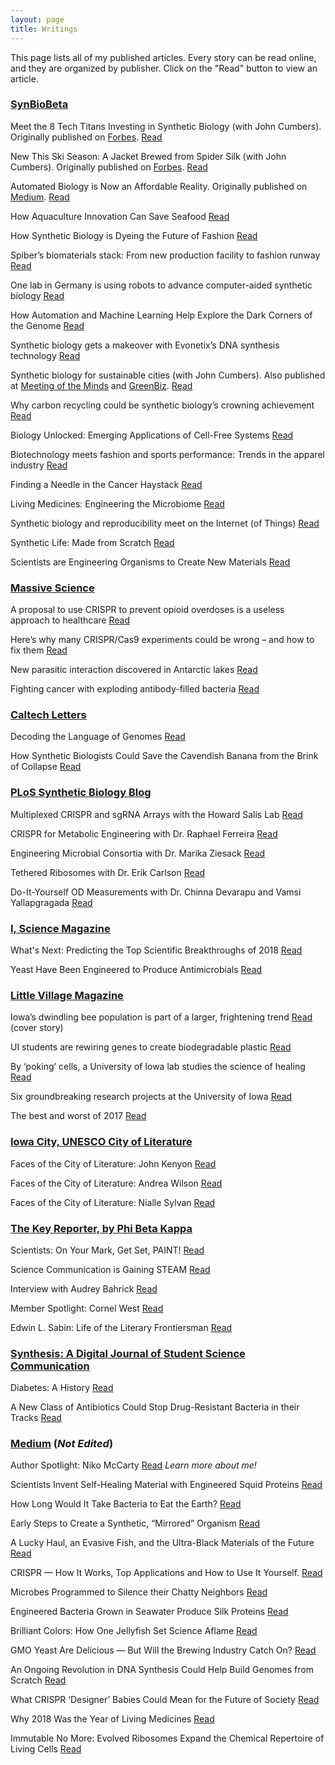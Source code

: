 ```yaml
---
layout: page
title: Writings
---
```


This page lists all of my published articles. Every story can be read online, and they are organized by publisher. Click on the "Read" button to view an article.


### [SynBioBeta](https://synbiobeta.com/)

Meet the 8 Tech Titans Investing in Synthetic Biology (with John Cumbers). Originally published on [Forbes](https://www.forbes.com/sites/johncumbers/2019/09/14/meet-the-8-tech-titans-investing-in-synthetic-biology/#7e306b75a64b). [Read](https://synbiobeta.com/meet-the-8-tech-titans-investing-in-synthetic-biology/)

New This Ski Season: A Jacket Brewed from Spider Silk (with John Cumbers). Originally published on [Forbes](https://www.forbes.com/sites/johncumbers/2019/08/28/new-this-ski-season-a-jacket-brewed-from-spider-silk/#14b06fdf561e). [Read](https://synbiobeta.com/new-this-ski-season-a-jacket-brewed-from-spider-silk/)

Automated Biology is Now an Affordable Reality. Originally published on [Medium](https://medium.com/bioeconomy-xyz/automated-biology-is-now-an-affordable-reality-753684775521?source=friends_link&sk=95746d283face831a7e2e3ff0ba9eccf). [Read](https://synbiobeta.com/automated-biology-is-now-an-affordable-reality/)

How Aquaculture Innovation Can Save Seafood [Read](https://synbiobeta.com/how-aquaculture-innovation-can-save-seafood/)

How Synthetic Biology is Dyeing the Future of Fashion [Read](https://synbiobeta.com/how-synthetic-biology-is-dyeing-the-future-of-fashion/)

Spiber’s biomaterials stack: From new production facility to fashion runway [Read](https://synbiobeta.com/spibers-biomaterials-stack-from-new-production-facility-to-fashion-runway/)

One lab in Germany is using robots to advance computer-aided synthetic biology [Read](https://synbiobeta.com/one-lab-in-germany-is-using-robots-to-advance-computer-aided-synthetic-biology/)

How Automation and Machine Learning Help Explore the Dark Corners of the Genome [Read](https://synbiobeta.com/how-automation-and-machine-learning-help-explore-the-dark-corners-of-the-genome/)

Synthetic biology gets a makeover with Evonetix’s DNA synthesis technology [Read](https://synbiobeta.com/synthetic-biology-gets-a-makeover-with-evonetixs-dna-synthesis-technology/)

Synthetic biology for sustainable cities (with John Cumbers). Also published at [Meeting of the Minds](https://meetingoftheminds.org/synthetic-biology-for-sustainable-cities-30857) and [GreenBiz](https://www.greenbiz.com/article/how-synthetic-biology-can-help-build-sustainable-cities). [Read](https://synbiobeta.com/synthetic-biology-for-sustainable-cities/)

Why carbon recycling could be synthetic biology’s crowning achievement [Read](https://synbiobeta.com/why-carbon-recycling-could-be-synthetic-biologys-crowning-achievement/)

Biology Unlocked: Emerging Applications of Cell-Free Systems [Read](https://synbiobeta.com/biology-unlocked-emerging-applications-of-cell-free-systems/)

Biotechnology meets fashion and sports performance: Trends in the apparel industry [Read](https://synbiobeta.com/biotechnology-meets-fashion-and-sports-performance-trends-in-the-apparel-industry/)

Finding a Needle in the Cancer Haystack [Read](https://synbiobeta.com/finding-a-needle-in-the-cancer-haystack/)

Living Medicines: Engineering the Microbiome [Read](https://synbiobeta.com/living-medicines-engineering-the-microbiome/)

Synthetic biology and reproducibility meet on the Internet (of Things) [Read](https://synbiobeta.com/synthetic-biology-and-reproducibility-meet-on-the-internet-of-things/)

Synthetic Life: Made from Scratch [Read](https://synbiobeta.com/synthetic-life-made-from-scratch/)

Scientists are Engineering Organisms to Create New Materials [Read](https://synbiobeta.com/scientists-are-engineering-organisms-to-create-new-materials/)


### [Massive Science](https://massivesci.com/)

A proposal to use CRISPR to prevent opioid overdoses is a useless approach to healthcare [Read](https://massivesci.com/articles/crispr-genetic-engineering-opioid-epidemic/)

Here’s why many CRISPR/Cas9 experiments could be wrong – and how to fix them [Read](https://massivesci.com/articles/gene-editing-crispr-cas-wrong-studies-experiment-enzyme-genetics/)

New parasitic interaction discovered in Antarctic lakes [Read](https://massivesci.com/notes/antarctic-lakes-parasite-interaction-extremophiles/)

Fighting cancer with exploding antibody-filled bacteria [Read](https://massivesci.com/notes/exploding-antibody-bacteria-ecoli-in-mice-cancer/)


### [Caltech Letters](https://caltechletters.org/)

Decoding the Language of Genomes [Read](https://caltechletters.org/science/decoding-the-language-of-genomes)

How Synthetic Biologists Could Save the Cavendish Banana from the Brink of Collapse [Read](https://caltechletters.org/science/bananas-and-synthetic-biology/)


### [PLoS Synthetic Biology Blog](https://blogs.plos.org/plos/)

Multiplexed CRISPR and sgRNA Arrays with the Howard Salis Lab [Read](https://blogs.plos.org/plos/2019/11/science-behind-the-scenes-multiplexed-crispr-and-sgrna-arrays-with-the-howard-salis-lab/)

CRISPR for Metabolic Engineering with Dr. Raphael Ferreira [Read](https://blogs.plos.org/plos/2019/11/science-behind-the-scenes-crispr-for-metabolic-engineering-with-dr-raphael-ferreira/)

Engineering Microbial Consortia with Dr. Marika Ziesack [Read](https://blogs.plos.org/plos/2019/10/microbial-consortia-sbts/)

Tethered Ribosomes with Dr. Erik Carlson [Read](https://blogs.plos.org/plos/2019/10/science-behind-the-scenes-tethered-ribosomes-with-dr-erik-carlson/)

Do-It-Yourself OD Measurements with Dr. Chinna Devarapu and Vamsi Yallapgragada [Read](https://blogs.plos.org/plos/2019/10/science-behind-the-scenes-do-it-yourself-od-measurements-with-dr-chinna-devarapu-and-vamsi-yallapgragada/)

### [I, Science Magazine](http://isciencemag.co.uk/)

What's Next: Predicting the Top Scientific Breakthroughs of 2018 [Read](http://isciencemag.co.uk/uncategorized/whats-next-predicting-the-top-scientific-breakthroughs-of-2018/)

Yeast Have Been Engineered to Produce Antimicrobials [Read](http://isciencemag.co.uk/uncategorized/yeast-have-been-engineered-to-produce-antimicrobials/)

### [Little Village Magazine](https://littlevillagemag.com/)

Iowa’s dwindling bee population is part of a larger, frightening trend [Read](https://littlevillagemag.com/iowas-dwindling-bee-population-is-part-of-a-larger-frightening-trend/) (cover story)

UI students are rewiring genes to create biodegradable plastic [Read](https://littlevillagemag.com/university-of-iowa-genetic-engineering-biodegradable-plastic/)

By ‘poking’ cells, a University of Iowa lab studies the science of healing [Read](https://littlevillagemag.com/by-poking-cells-a-university-of-iowa-lab-studies-the-science-of-healing/)

Six groundbreaking research projects at the University of Iowa [Read](https://littlevillagemag.com/five-groundbreaking-research-projects-at-the-university-of-iowa/)

The best and worst of 2017 [Read](https://littlevillagemag.com/best-and-worst-of-2017/)

### [Iowa City, UNESCO City of Literature](http://www.iowacityofliterature.org/)

Faces of the City of Literature: John Kenyon [Read](http://www.iowacityofliterature.org/faces-of-the-city-of-literature-john-kenyon/)

Faces of the City of Literature: Andrea Wilson [Read](http://www.iowacityofliterature.org/faces-of-the-city-of-literature-andrea-wilson/)

Faces of the City of Literature: Nialle Sylvan [Read](http://www.iowacityofliterature.org/faces-city-literature-nialle-sylvan/)

### [The Key Reporter, by Phi Beta Kappa](http://keyreporter.org/)

Scientists: On Your Mark, Get Set, PAINT! [Read](http://www.keyreporter.org/PbkNews/PbkNews/Details/1823.html)

Science Communication is Gaining STEAM [Read](http://www.keyreporter.org/PbkNews/PbkNews/Details/1931.html)

Interview with Audrey Bahrick [Read](http://www.keyreporter.org/PbkNews/PbkNews/Details/1942.html)

Member Spotlight: Cornel West [Read](http://www.keyreporter.org/AlumniNews/MemberSpotlight/Details/1836.html)

Edwin L. Sabin: Life of the Literary Frontiersman [Read](http://www.keyreporter.org/PbkNews/PbkNews/Details/1924.html)

### [Synthesis: A Digital Journal of Student Science Communication](https://ir.uiowa.edu/synthesis/vol1/iss1/)

Diabetes: A History [Read](https://ir.uiowa.edu/cgi/viewcontent.cgi?article=1004&context=synthesis)

A New Class of Antibiotics Could Stop Drug-Resistant Bacteria in their Tracks [Read](https://ir.uiowa.edu/cgi/viewcontent.cgi?article=1006&context=synthesis)

### [Medium](https://medium.com/@NikoMcCarty) (_Not Edited_)

Author Spotlight: Niko McCarty [Read](https://medium.com/bioeconomy-xyz/author-spotlight-niko-mccarty-68aa0279eb26) _Learn more about me!_

Scientists Invent Self-Healing Material with Engineered Squid Proteins [Read](https://medium.com/the-innovation/scientists-invent-self-healing-material-with-engineered-squid-proteins-499bce3fabe1)

How Long Would It Take Bacteria to Eat the Earth? [Read](https://medium.com/@NikoMcCarty/how-long-would-it-take-bacteria-to-eat-the-earth-cd3348fe5ded)

Early Steps to Create a Synthetic, “Mirrored” Organism [Read](https://medium.com/@NikoMcCarty/a-first-step-to-create-synthetic-mirrored-organisms-4f70fbbaf1e)

A Lucky Haul, an Evasive Fish, and the Ultra-Black Materials of the Future [Read](https://medium.com/predict/a-lucky-haul-an-evasive-fish-and-the-ultra-black-materials-of-the-future-1588276d2443)

CRISPR — How It Works, Top Applications and How to Use It Yourself. [Read](https://blog.usejournal.com/almost-everything-you-should-know-about-crispr-how-it-works-top-applications-and-how-to-use-it-61e27b04bea6)

Microbes Programmed to Silence their Chatty Neighbors [Read](https://medium.com/datadriveninvestor/scientists-program-microbes-to-silence-their-chatty-neighbors-90e8911b74ee)

Engineered Bacteria Grown in Seawater Produce Silk Proteins [Read](https://medium.com/swlh/engineered-bacteria-grown-in-seawater-produce-silk-proteins-2f084bf43430)

Brilliant Colors: How One Jellyfish Set Science Aflame [Read](https://medium.com/@NikoMcCarty/brilliant-colors-c2bcd6b2de88)

GMO Yeast Are Delicious — But Will the Brewing Industry Catch On? [Read](https://medium.com/@NikoMcCarty/gmo-yeast-are-delicious-but-will-the-brewing-industry-catch-on-1682e5467f6c)

An Ongoing Revolution in DNA Synthesis Could Help Build Genomes from Scratch [Read](https://medium.com/@NikoMcCarty/dna-synthesis-revolution-47f045a49323)

What CRISPR ‘Designer’ Babies Could Mean for the Future of Society [Read](https://medium.com/datadriveninvestor/what-crispr-designer-babies-mean-for-the-future-of-society-a9d20d783f31)

Why 2018 Was the Year of Living Medicines [Read](https://medium.com/@NikoMcCarty/why-2018-was-the-year-of-living-medicine-af903df27722)

Immutable No More: Evolved Ribosomes Expand the Chemical Repertoire of Living Cells [Read](https://medium.com/@NikoMcCarty/evolved-ribosomes-d79876fd0f9b)
